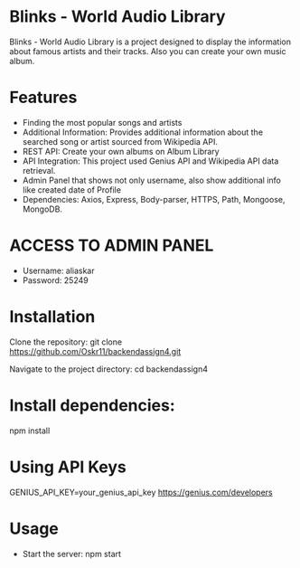 # Blinks - World Audio Library

Blinks - World Audio Library is a project designed to display the information about famous artists and their tracks. Also you can create your own music album.

# Features
- Finding the most popular songs and artists
- Additional Information: Provides additional information about the searched song or artist sourced from Wikipedia API.
- REST API: Create your own albums on Album Library
- API Integration: This project used Genius API and Wikipedia API data retrieval.
- Admin Panel that shows not only username, also show additional info like created date of Profile
- Dependencies: Axios, Express, Body-parser, HTTPS, Path, Mongoose, MongoDB.

# ACCESS TO ADMIN PANEL
- Username: aliaskar
- Password: 25249

# Installation
Clone the repository:
git clone https://github.com/Oskr11/backendassign4.git

Navigate to the project directory:
cd backendassign4

# Install dependencies:

npm install
# Using API Keys
GENIUS_API_KEY=your_genius_api_key
https://genius.com/developers


# Usage
- Start the server: npm start
